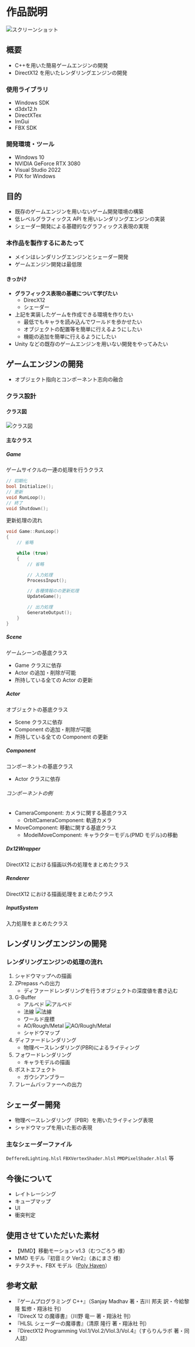 # 作品説明

![スクリーンショット](scene.jpg)

## 概要

- C++を用いた簡易ゲームエンジンの開発
- DirectX12 を用いたレンダリングエンジンの開発

### 使用ライブラリ

- Windows SDK
- d3dx12.h
- DirectXTex
- ImGui
- FBX SDK

### 開発環境・ツール

- Windows 10
- NVIDIA GeForce RTX 3080
- Visual Studio 2022
- PIX for Windows

## 目的

- 既存のゲームエンジンを用いないゲーム開発環境の構築
- 低レベルグラフィックス API を用いレンダリングエンジンの実装
- シェーダー開発による基礎的なグラフィックス表現の実現

### 本作品を製作するにあたって

- メインはレンダリングエンジンとシェーダー開発
- ゲームエンジン開発は最低限

#### きっかけ

- **グラフィックス表現の基礎について学びたい**
  - DirecX12
  - シェーダー
- 上記を実装したゲームを作成できる環境を作りたい
  - 最低でもキャラを読み込んでワールドを歩かせたい
  - オブジェクトの配置等を簡単に行えるようにしたい
  - 機能の追加を簡単に行えるようにしたい
- Unity などの既存のゲームエンジンを用いない開発をやってみたい

## ゲームエンジンの開発

- オブジェクト指向とコンポーネント志向の融合

### クラス設計

#### クラス図

![クラス図](class.jpg)

#### 主なクラス

##### Game

ゲームサイクルの一連の処理を行うクラス

```c++:Game.h
// 初期化
bool Initialize();
// 更新
void RunLoop();
// 終了
void Shutdown();
```

更新処理の流れ

```c++:Game.cpp
void Game::RunLoop()
{
    // 省略

    while (true)
    {
        // 省略

        // 入力処理
        ProcessInput();

        // 各種情報のの更新処理
        UpdateGame();

        // 出力処理
        GenerateOutput();
    }
}
```

##### Scene

ゲームシーンの基底クラス

- Game クラスに依存
- Actor の追加・削除が可能
- 所持している全ての Actor の更新

##### Actor

オブジェクトの基底クラス

- Scene クラスに依存
- Component の追加・削除が可能
- 所持している全ての Component の更新

##### Component

コンポーネントの基底クラス

- Actor クラスに依存

###### コンポーネントの例

- CameraComponent: カメラに関する基底クラス
  - OrbitCameraComponent: 軌道カメラ
- MoveComponent: 移動に関する基底クラス
  - ModelMoveComponent: キャラクターモデル(PMD モデル)の移動

##### Dx12Wrapper

DirectX12 における描画以外の処理をまとめたクラス

##### Renderer

DirectX12 における描画処理をまとめたクラス

##### InputSystem

入力処理をまとめたクラス

## レンダリングエンジンの開発

### レンダリングエンジンの処理の流れ

1. シャドウマップへの描画
2. ZPrepass への出力
   - ディファードレンダリングを行うオブジェクトの深度値を書き込む
3. G-Buffer
   - アルベド
     ![アルベド](albedo.jpg)
   - 法線
     ![法線](normal.jpg)
   - ワールド座標
   - AO/Rough/Metal
     ![AO/Rough/Metal](arm.jpg)
   - シャドウマップ
4. ディファードレンダリング
   - 物理ベースレンダリング(PBR)によるライティング
5. フォワードレンダリング
   - キャラモデルの描画
6. ポストエフェクト
   - ガウシアンブラー
7. フレームバッファーへの出力

## シェーダー開発

- 物理ベースレンダリング（PBR）を用いたライティング表現
- シャドウマップを用いた影の表現

### 主なシェーダーファイル

`DefferedLighting.hlsl`
`FBXVertexShader.hlsl`
`PMDPixelShader.hlsl`
等

## 今後について
- レイトレーシング
- キューブマップ
- UI
- 衝突判定

## 使用させていただいた素材

- 【MMD】移動モーション v1.3（むつごろう 様）
- MMD モデル『初音ミク Ver2』（あにまさ 様）
- テクスチャ、FBX モデル（[Poly Haven](https://polyhaven.com "Poly Haven")）

## 参考文献

- 『ゲームプログラミング C++』（Sanjay Madhav 著・吉川 邦夫 訳・今給黎 隆 監修・翔泳社 刊）
- 『DirecX 12 の魔導書』（川野 竜一 著・翔泳社 刊）
- 『HLSL シェーダーの魔導書』（清原 隆行 著・翔泳社 刊）
- 『DirectX12 Programming Vol.1/Vol.2/Vlol.3/Vol.4』（すらりんラボ 著・同人誌）
